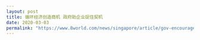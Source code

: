 ```yaml
---
layout: post
title: 循环经济创造商机 政府助企业捉住契机 
date: 2020-03-03
permalink: "https://www.8world.com/news/singapore/article/gov-encourages-circular-economy-1060666"
---
```

